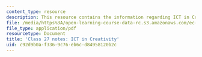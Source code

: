 ```yaml
---
content_type: resource
description: This resource contains the information regarding ICT in Creativity.
file: /media/https%3A/open-learning-course-data-rc.s3.amazonaws.com/ec-701j-d-lab-i-development-fall-2009/c92d9b0af3369c76eb6cd84958120b2c_MITEC_701JF09_lec27_notes.pdf
file_type: application/pdf
resourcetype: Document
title: 'Class 27 notes: ICT in Creativity'
uid: c92d9b0a-f336-9c76-eb6c-d84958120b2c
---
```

